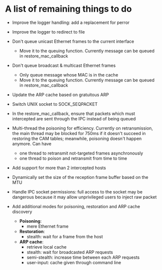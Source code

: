 A list of remaining things to do
================================

* Improve the logger handling: add a replacement for perror

* Improve the logger to redirect to file

* Don't queue unicast Ethernet frames to the current interface
  - Move it to the queuing function. Currently message can be queued in
  restore_mac_callback

* Don't queue broadcast & multicast Ethernet frames
  - Only queue message whose MAC is in the cache
  - Move it to the queuing function. Currently message can be queued in
  restore_mac_callback

* Update the ARP cache based on gratuitous ARP

* Switch UNIX socket to SOCK_SEQPACKET

* In the restore_mac_callback, ensure that packets which must intercepted are
sent through the IPC instead of being queued

* Multi-thread the poisoning for efficiency. Currently on retransmission,
the main thread may be blocked for 750ms if it doesn't succeed in restoring the
CAM tables; meanwhile, poisoning doesn't happen anymore. Can have
  - one thread to retransmit not-targeted frames asynchronously
  - one thread to poison and retransmit from time to time


* Add support for more than 2 intercepted hosts

* Dynamically set the size of the reception frame buffer based on the MTU

* Handle IPC socket permissions: full access to the socket may be dangerous
because it may allow unprivileged users to inject raw packet

* Add additional modes for poisoning, restoration and ARP cache discovery
  - __Poisoning__:
    * mere Ethernet frame
  - __Restoration__:
    * stealth: wait for a frame from the host
  - __ARP cache__:
    * retrieve local cache
    * stealth: wait for broadcasted ARP requests
    * semi-stealth: increase time between each ARP requests
    * user-input: cache given through command line

